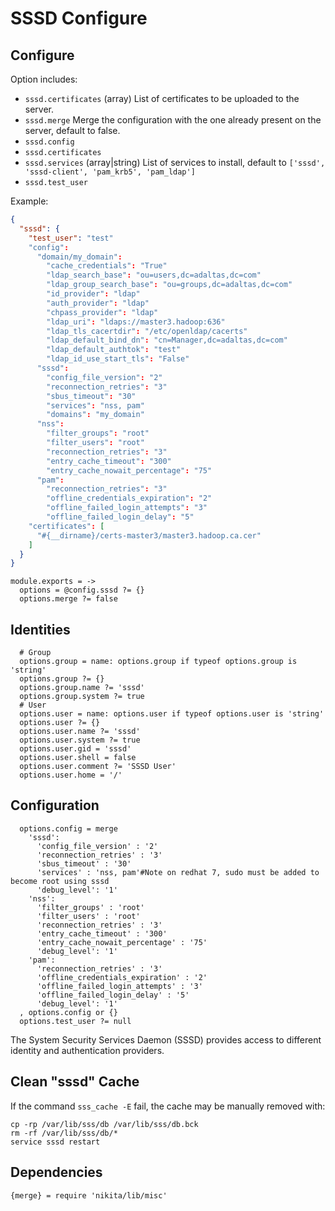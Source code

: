 
# SSSD Configure

## Configure

Option includes:

*   `sssd.certificates` (array)
    List of certificates to be uploaded to the server.
*   `sssd.merge`
    Merge the configuration with the one already present on the server, default
    to false.
*   `sssd.config`
*   `sssd.certificates`
*   `sssd.services` (array|string)
    List of services to install, default to `['sssd', 'sssd-client', 'pam_krb5', 'pam_ldap']`
*   `sssd.test_user`

Example:

```json
{
  "sssd": {
    "test_user": "test"
    "config":
      "domain/my_domain":
        "cache_credentials": "True"
        "ldap_search_base": "ou=users,dc=adaltas,dc=com"
        "ldap_group_search_base": "ou=groups,dc=adaltas,dc=com"
        "id_provider": "ldap"
        "auth_provider": "ldap"
        "chpass_provider": "ldap"
        "ldap_uri": "ldaps://master3.hadoop:636"
        "ldap_tls_cacertdir": "/etc/openldap/cacerts"
        "ldap_default_bind_dn": "cn=Manager,dc=adaltas,dc=com"
        "ldap_default_authtok": "test"
        "ldap_id_use_start_tls": "False"
      "sssd":
        "config_file_version": "2"
        "reconnection_retries": "3"
        "sbus_timeout": "30"
        "services": "nss, pam"
        "domains": "my_domain"
      "nss":
        "filter_groups": "root"
        "filter_users": "root"
        "reconnection_retries": "3"
        "entry_cache_timeout": "300"
        "entry_cache_nowait_percentage": "75"
      "pam":
        "reconnection_retries": "3"
        "offline_credentials_expiration": "2"
        "offline_failed_login_attempts": "3"
        "offline_failed_login_delay": "5"
    "certificates": [
      "#{__dirname}/certs-master3/master3.hadoop.ca.cer"
    ]
  }
}
```

    module.exports = ->
      options = @config.sssd ?= {}
      options.merge ?= false

## Identities

      # Group
      options.group = name: options.group if typeof options.group is 'string'
      options.group ?= {}
      options.group.name ?= 'sssd'
      options.group.system ?= true
      # User
      options.user = name: options.user if typeof options.user is 'string'
      options.user ?= {}
      options.user.name ?= 'sssd'
      options.user.system ?= true
      options.user.gid = 'sssd'
      options.user.shell = false
      options.user.comment ?= 'SSSD User'
      options.user.home = '/'

## Configuration

      options.config = merge
        'sssd':
          'config_file_version' : '2'
          'reconnection_retries' : '3'
          'sbus_timeout' : '30'
          'services' : 'nss, pam'#Note on redhat 7, sudo must be added to become root using sssd
          'debug_level': '1'
        'nss':
          'filter_groups' : 'root'
          'filter_users' : 'root'
          'reconnection_retries' : '3'
          'entry_cache_timeout' : '300'
          'entry_cache_nowait_percentage' : '75'
          'debug_level': '1'
        'pam':
          'reconnection_retries' : '3'
          'offline_credentials_expiration' : '2'
          'offline_failed_login_attempts' : '3'
          'offline_failed_login_delay' : '5'
          'debug_level': '1'
      , options.config or {}
      options.test_user ?= null

The System Security Services Daemon (SSSD) provides access to different
identity and authentication providers.

## Clean "sssd" Cache

If the command `sss_cache -E` fail, the cache may be manually removed with:

```
cp -rp /var/lib/sss/db /var/lib/sss/db.bck
rm -rf /var/lib/sss/db/*
service sssd restart
```

## Dependencies

    {merge} = require 'nikita/lib/misc'
